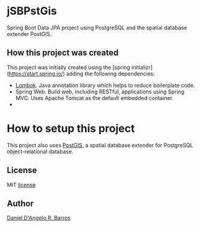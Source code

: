 # jSBPstGis

Spring Boot Data JPA project using PostgreSQL and the spatial database extender PostGIS.

## How this project was created

This project was initially created using the [spring initializr] (https://start.spring.io/) adding the following dependencies:

- [Lombok](https://projectlombok.org/). Java annotation library which helps to reduce boilerplate code.
- Spring Web. Build web, including RESTful, applications using Spring MVC. Uses Apache Tomcat as the default embedded container.
-

# How to setup this project

This project also uses [PostGIS](https://postgis.net/), a spatial database extender for PostgreSQL object-relational database.

## License

MIT [license](https://github.com/ddangelorb/gthbmining/blob/master/LICENSE)

## Author

[Daniel D'Angelo R. Barros](https://github.com/ddangelorb)
